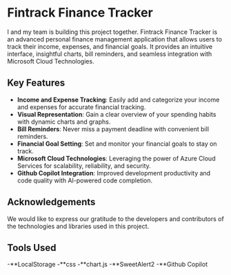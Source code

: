 # Fintrack Finance Tracker
I and my team is building this project together.
Fintrack Finance Tracker is an advanced personal finance management application that allows users to track their income, expenses, and financial goals. It provides an intuitive interface, insightful charts, bill reminders, and seamless integration with Microsoft Cloud Technologies.

## Key Features

- **Income and Expense Tracking**: Easily add and categorize your income and expenses for accurate financial tracking.
- **Visual Representation**: Gain a clear overview of your spending habits with dynamic charts and graphs.
- **Bill Reminders**: Never miss a payment deadline with convenient bill reminders.
- **Financial Goal Setting**: Set and monitor your financial goals to stay on track.
- **Microsoft Cloud Technologies**: Leveraging the power of Azure Cloud Services for scalability, reliability, and security.
- **Github Copilot Integration**: Improved development productivity and code quality with AI-powered code completion.


## Acknowledgements

We would like to express our gratitude to the developers and contributors of the technologies and libraries used in this project.

## Tools Used

-**LocalStorage
-**css
-**chart.js
-**SweetAlert2
-**Github Copilot


